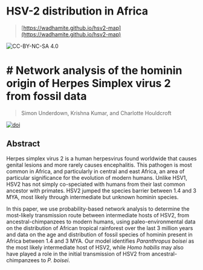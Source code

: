 # HSV-2 distribution in Africa
> [https://wadhamite.github.io/hsv2-map](https://wadhamite.github.io/hsv2-map)

![CC-BY-NC-SA 4.0](https://img.shields.io/badge/License-CC--BY--NC--SA--4.0-brightgreen.svg)

#  # Network analysis of the hominin origin of Herpes Simplex virus 2 from fossil data
> Simon Underdown, Krishna Kumar, and Charlotte Houldcroft


[![doi](https://img.shields.io/badge/doi-BioRxiv-brightgreen.svg)](https://doi.org/10.1101/105007)


## Abstract
Herpes simplex virus 2 is a human herpesvirus found worldwide that causes genital lesions and more rarely causes encephalitis. This pathogen is most common in Africa, and particularly in central and east Africa, an area of particular significance for the evolution of modern humans. Unlike HSV1, HSV2 has not simply co-speciated with humans from their last common ancestor with primates. HSV2 jumped the species barrier between 1.4 and 3 MYA, most likely through intermediate but unknown hominin species. 

In this paper, we use probability-based network analysis to determine the most-likely transmission route between intermediate hosts of HSV2, from ancestral-chimpanzees to modern humans, using paleo-environmental data on the distribution of African tropical rainforest over the last 3 million years and data on the age and distribution of fossil species of hominin present in Africa between 1.4 and 3 MYA. Our model identifies _Paranthropus boisei_ as the most likely intermediate host of HSV2, while _Homo habilis_ may also have played a role in the initial transmission of HSV2 from ancestral-chimpanzees to _P. boisei_.
